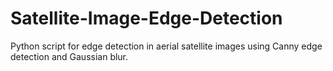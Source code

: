 # Satellite-Image-Edge-Detection
Python script for edge detection in aerial satellite images using Canny edge detection and Gaussian blur.
